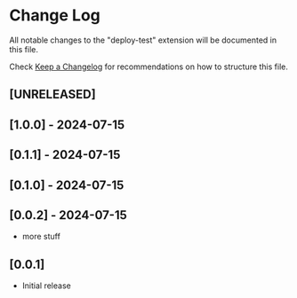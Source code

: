 # Change Log

All notable changes to the "deploy-test" extension will be documented in this file.

Check [Keep a Changelog](http://keepachangelog.com/) for recommendations on how to structure this file.

## [UNRELEASED]

## [1.0.0] - 2024-07-15

## [0.1.1] - 2024-07-15

## [0.1.0] - 2024-07-15

## [0.0.2] - 2024-07-15

- more stuff

## [0.0.1]

- Initial release